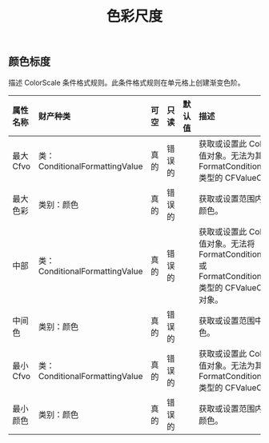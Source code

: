 ﻿---
title: 色彩尺度
second_title: Aspose.Cells Cloud Documen
type: docs
url: /zh/specification/model/colorscale/
description: Aspose.Cells 云模型规范：ColorScale。轻松处理 Excel 和其他电子表格文档，具有打开、生成、编辑、拆分、合并、比较和转换等功能
kwords: Excel, Office, 电子表格, Cloud REST API, ColorScale
weight: 50
---
## **颜色标度**

描述 ColorScale 条件格式规则。此条件格式规则在单元格上创建渐变色阶。

|属性名称|财产种类|可空|只读|默认值|描述|
|:- |:- |:- |:- |:- |:- |
|最大Cfvo|类：ConditionalFormattingValue|真的|错误的||获取或设置此 ColorScale 的最大值对象。无法为其设置 null 或 FormatConditionValueType.Min 类型的 CFValueObject。|
|最大色彩|类别：颜色|真的|错误的||获取或设置范围内最大值的渐变颜色。|
|中部|类：ConditionalFormattingValue|真的|错误的||获取或设置此 ColorScale 的中间值对象。无法将 FormatConditionValueType.Max 或 FormatConditionValueType.Min 类型的 CFValueObject 设置为该对象。|
|中间色|类别：颜色|真的|错误的||获取或设置范围中间值的渐变颜色。|
|最小Cfvo|类：ConditionalFormattingValue|真的|错误的||获取或设置此 ColorScale 的最小值对象。无法为其设置 null 或 FormatConditionValueType.Max 类型的 CFValueObject。|
|最小颜色|类别：颜色|真的|错误的||获取或设置范围内最小值的渐变颜色。|

